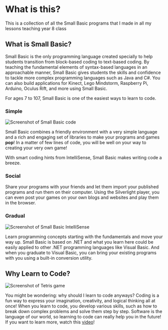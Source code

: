 # What is this?
This is a collection of all the Small Basic programs that I made in all my lessons teaching year 8 class
## What is Small Basic?
Small Basic is the only programming language created specially to help students transition from block-based coding to text-based coding. By teaching the fundamental elements of syntax-based languages in an approachable manner, Small Basic gives students the skills and confidence to tackle more complex programming languages such as Java and C#. You can also build applications for Kinect, Lego Mindstorm, Raspberry Pi, Arduino, Oculus Rift, and more using Small Basic.

For ages 7 to 107, Small Basic is one of the easiest ways to learn to code.

### Simple

![Screenshot of Small Basic code](https://smallbasic-publicwebsite.azurewebsites.net/assets/codeshot.png)

Small Basic combines a friendly environment with a very simple language and a rich and engaging set of libraries to make your programs and games **pop**! In a matter of few lines of code, you will be well on your way to creating your very own game!

With smart coding hints from IntelliSense, Small Basic makes writing code a breeze.

### Social

Share your programs with your friends and let them import your published programs and run them on their computer. Using the Silverlight player, you can even post your games on your own blogs and websites and play them in the browser.

### Gradual

![Screenshot of Small Basic IntelliSense](https://smallbasic-publicwebsite.azurewebsites.net/assets/intellisense.png)

Learn programming concepts starting with the fundamentals and move your way up. Small Basic is based on .NET and what you learn here could be easily applied to other .NET programming languages like Visual Basic. And when you graduate to Visual Basic, you can bring your existing programs with you using a built-in conversion utility.

## Why Learn to Code?

![Screenshot of Tetris game](https://smallbasic-publicwebsite.azurewebsites.net/assets/tetris.png)

You might be wondering: why should I learn to code anyways? Coding is a fun way to express your imagination, creativity, and logical thinking all at once! When you learn to code, you develop various skills, such as how to break down complex problems and solve them step by step. Software is the language of our world, so learning to code can really help you in the future! If you want to learn more, watch this [video](https://www.youtube.com/watch?v=nKIu9yen5nc)!